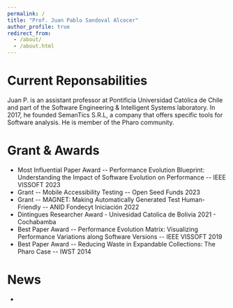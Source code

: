 ```yaml
---
permalink: /
title: "Prof. Juan Pablo Sandoval Alcocer"
author_profile: true
redirect_from: 
  - /about/
  - /about.html
---
```

Current Reponsabilities
======
Juan P. is an assistant professor at Pontificia Universidad Católica de Chile and part of the Software Engineering & Intelligent Systems laboratory. In 2017, he founded SemanTics S.R.L, a company that offers specific tools for Software analysis. He is member of the Pharo community.

Grant & Awards
======
- Most Influential Paper Award -- Performance Evolution Blueprint:  Understanding the Impact of Software Evolution on Performance -- IEEE VISSOFT 2023
- Grant -- Mobile Accessibility Testing -- Open Seed Funds 2023
- Grant -- MAGNET: Making Automatically Generated Test Human-Friendly -- ANID Fondecyt Iniciación 2022
- Dintingues Researcher Award - Univesidad Catolica de Bolivia 2021 - Cochabamba
- Best Paper Award -- Performance Evolution Matrix:  Visualizing Performance Variations along Software Versions -- IEEE VISSOFT 2019
- Best Paper Award -- Reducing Waste in Expandable Collections: The Pharo Case -- IWST 2014

News
======
- 